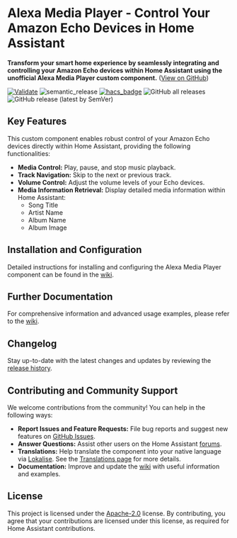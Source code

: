 # Alexa Media Player - Control Your Amazon Echo Devices in Home Assistant

**Transform your smart home experience by seamlessly integrating and controlling your Amazon Echo devices within Home Assistant using the unofficial Alexa Media Player custom component.** ([View on GitHub](https://github.com/alandtse/alexa_media_player))

[![Validate](https://github.com/alandtse/alexa_media_player/actions/workflows/validate.yaml/badge.svg)](https://github.com/alandtse/alexa_media_player/actions/workflows/validate.yaml)
![semantic_release](https://github.com/alandtse/alexa_media_player/workflows/semantic_release/badge.svg)
[![hacs_badge](https://img.shields.io/badge/HACS-Default-orange.svg)](https://github.com/hacs/integration)
![GitHub all releases](https://img.shields.io/github/downloads/alandtse/alexa_media_player/total)
![GitHub release (latest by SemVer)](https://img.shields.io/github/downloads/alandtse/alexa_media_player/latest/total)

## Key Features

This custom component enables robust control of your Amazon Echo devices directly within Home Assistant, providing the following functionalities:

*   **Media Control:** Play, pause, and stop music playback.
*   **Track Navigation:** Skip to the next or previous track.
*   **Volume Control:** Adjust the volume levels of your Echo devices.
*   **Media Information Retrieval:** Display detailed media information within Home Assistant:
    *   Song Title
    *   Artist Name
    *   Album Name
    *   Album Image

## Installation and Configuration

Detailed instructions for installing and configuring the Alexa Media Player component can be found in the [wiki](https://github.com/alandtse/alexa_media_player/wiki/Configuration).

## Further Documentation

For comprehensive information and advanced usage examples, please refer to the [wiki](https://github.com/alandtse/alexa_media_player/wiki).

## Changelog

Stay up-to-date with the latest changes and updates by reviewing the [release history](https://github.com/alandtse/alexa_media_player/releases).

## Contributing and Community Support

We welcome contributions from the community! You can help in the following ways:

*   **Report Issues and Feature Requests:** File bug reports and suggest new features on [GitHub Issues](https://github.com/alandtse/alexa_media_player/issues).
*   **Answer Questions:** Assist other users on the Home Assistant [forums](https://community.home-assistant.io/t/echo-devices-alexa-as-media-player-testers-needed/58639).
*   **Translations:** Help translate the component into your native language via [Lokalise](https://app.lokalise.com/project/465185555eee18dd537ca6.39714580/).  See the [Translations page](https://github.com/alandtse/alexa_media_player/wiki/Translations) for more details.
*   **Documentation:** Improve and update the [wiki](https://github.com/alandtse/alexa_media_player/wiki) with useful information and examples.

## License

This project is licensed under the [Apache-2.0](LICENSE) license.  By contributing, you agree that your contributions are licensed under this license, as required for Home Assistant contributions.